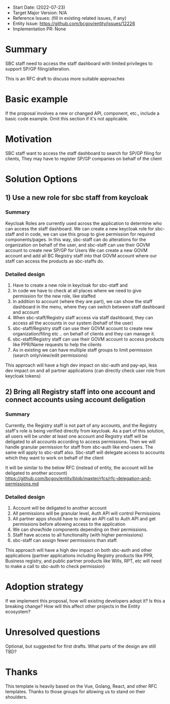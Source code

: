 - Start Date: (2022-07-23)
- Target Major Version: N/A
- Reference Issues: (fill in existing related issues, if any)
- Entity Issue: https://github.com/bcgov/entity/issues/12226
- Implementation PR: None


# Summary

SBC staff need to access the staff dashboard with limited privileges to support SP/GP filing/alteration.

This is an RFC draft to discuss more suitable approaches 

# Basic example

If the proposal involves a new or changed API, component, etc., include a basic code example.
Omit this section if it's not applicable.

# Motivation
SBC staff want to access the staff dashboard to search for SP/GP filing for clients, They may have to register SP/GP companies on behalf of the client

# Solution Options
## 1) Use a new role for sbc staff from keycloak

### Summary
Keycloak Roles are currently used across the application to determine who can access the staff dashboard.
We can create a new keycloak role for sbc-staff and in code, we can use this group to give permission for required components/pages.
In this way, sbc-staff can do alterations for the organization on behalf of the user, and sbc-staff can use their GOVM account to create new SP/GP for Users
We can create a new GOVM account and add all BC Registry staff into that GOVM account where our staff can access the products as sbc-staffs do.

### Detailed design
1. Have to create a new role in keycloak for sbc-staff and
2. In code we have to check at all places where we need to give permission for the new role, like staffed
3. In addition to account (where they are part), we can show the staff dashboard in the menu, where they can switch between staff dashboard and account 
4. When sbc-staff/Registry staff access via staff dashboard, they can access all the accounts in our system (behalf of the user)
5.  sbc-staff/Registry staff can use their  GOVM account to create new organization/filing etc .. on behalf of clients and they can manage it.
6. sbc-staff/Registry staff  can use their  GOVM account  to access products like PPR/Name requests to help the clients
7. As in existing we can have multiple staff groups to limit permission (search only/view/edit permissions)


This approach will have a high dev impact on sbc-auth and pay-api, less dev impact on and all partner applications (can directly check user role from keycloak tokens)


## 2) Bring all Registry staff into one account and connect accounts using account deligation

### Summary
Currently, the Registry staff is not part of any accounts, and the Registry staff's role is being verified directly from keycloak. As a part of this solution, all users will be under at least one account and Registry staff will be deligated to all accounts according to access permissions. Then we will handle granular permission for staff from sbc-auth like end-users.
The same will apply to sbc-staff also. Sbc-staff will delegate access to accounts which they want to work on behalf of the client

It will be similar to the below RFC (instead of entity, the account will be deligated to another account)
https://github.com/bcgov/entity/blob/master/rfcs/rfc-delegation-and-permissions.md

### Detailed design
1. Account will be deligated to another account
2. All permissions will be granular level, Auth API will control Permissions
3. All partner apps should have to make an API call to Auth API and get permissions before allowing access to the application
4. We can show/hide components depending on their permissions.
5. Staff have access to all functionality (with higher permissions)
6. sbc-staff can assign fewer permissions than staff.

This approach will have a high dev impact on both sbc-auth and other applications (partner applications including Registry products like PPR, Business registry, and public partner products like Wills, RPT, etc will need to make a call to sbc-auth to check permission)

# Adoption strategy

If we implement this proposal, how will existing developers adopt it? Is this a breaking change? How will this affect other projects in the Entity ecosystem?

# Unresolved questions

Optional, but suggested for first drafts. What parts of the design are still TBD?

# Thanks

This template is heavily based on the Vue, Golang, React, and other RFC templates. Thanks to those groups for allowing us to stand on their shoulders.


